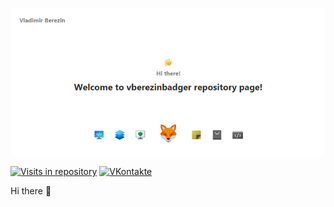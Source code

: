 [![VBerezin Main Banner](./assets/vberezinbadger.png)](https://vk.com/star_butterfly_original)

[![Visits in repository](https://badges.pufler.dev/visits/vberezinbadger/vberezinbadger)](https://vk.com/star_butterfly_original)
[![VKontakte](https://img.shields.io/badge/star__butterfly__original-VKontakte-blue)](https://vk.com/star_butterfly_original)

Hi there 👋
